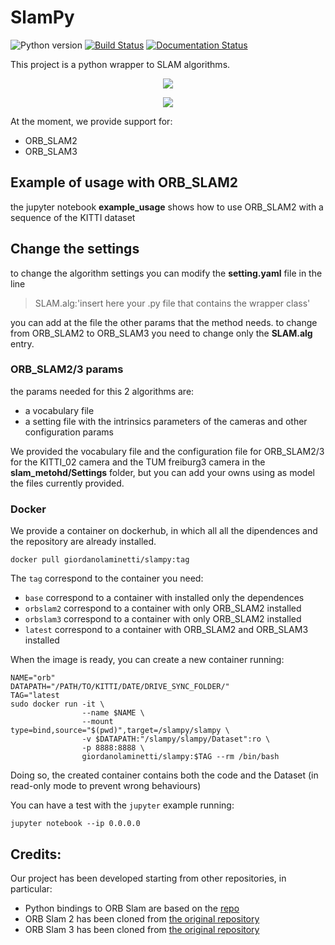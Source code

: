 # SlamPy

![Python version](https://img.shields.io/badge/python-python%203.8-brightgreen) [![Build Status](https://travis-ci.com/GiordanoLaminetti/SlamPy.svg?branch=master)](https://travis-ci.com/GiordanoLaminetti/SlamPy) [![Documentation Status](https://readthedocs.org/projects/slampy/badge/?version=latest)](https://slampy.readthedocs.io/en/latest/?badge=latest)

This project is a python wrapper to SLAM algorithms.

<p align="center">
	<img src="assets/SLAM.gif" />
</p>
<p align="center">
	<img src="assets/Trajctory.gif" />
</p>

At the moment, we provide support for:

- ORB_SLAM2
- ORB_SLAM3

## Example of usage with ORB_SLAM2

the jupyter notebook **example_usage** shows how to use ORB_SLAM2 with a sequence of the KITTI dataset

## Change the settings

to change the algorithm settings you can modify the **setting.yaml** file in the line

> SLAM.alg:'insert here your .py file that contains the wrapper class'

you can add at the file the other params that the method needs.
to change from ORB_SLAM2 to ORB_SLAM3 you need to change only the **SLAM.alg** entry.

### ORB_SLAM2/3 params

the params needed for this 2 algorithms are:

- a vocabulary file
- a setting file with the intrinsics parameters of the cameras and other configuration params

We provided the vocabulary file and the configuration file for ORB_SLAM2/3 for the KITTI_02 camera and the TUM freiburg3 camera in the **slam_metohd/Settings** folder, but you can add your owns using as model the files currently provided.

### Docker

We provide a container on dockerhub, in which all all the dipendences and the repository are already installed.

```
docker pull giordanolaminetti/slampy:tag
```

The `tag` correspond to the container you need:

- `base` correspond to a container with installed only the dependences
- `orbslam2` correspond to a container with only ORB_SLAM2 installed
- `orbslam3` correspond to a container with only ORB_SLAM2 installed
- `latest` correspond to a container with ORB_SLAM2 and ORB_SLAM3 installed

When the image is ready, you can create a new container running:

```
NAME="orb"
DATAPATH="/PATH/TO/KITTI/DATE/DRIVE_SYNC_FOLDER/"
TAG="latest
sudo docker run -it \
                --name $NAME \
                --mount type=bind,source="$(pwd)",target=/slampy/slampy \
                -v $DATAPATH:"/slampy/slampy/Dataset":ro \
                -p 8888:8888 \
                giordanolaminetti/slampy:$TAG --rm /bin/bash
```

Doing so, the created container contains both the code and the Dataset (in read-only mode to prevent wrong behaviours)

You can have a test with the `jupyter` example running:

```
jupyter notebook --ip 0.0.0.0
```

## Credits:

Our project has been developed starting from other repositories, in particular:

- Python bindings to ORB Slam are based on the [repo](https://github.com/jskinn/ORB_SLAM2-PythonBindings)
- ORB Slam 2 has been cloned from [the original repository](https://github.com/raulmur/ORB_SLAM2)
- ORB Slam 3 has been cloned from [the original repository](https://github.com/UZ-SLAMLab/ORB_SLAM3)
